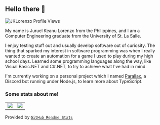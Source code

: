 ## Hello there 👋

<img src="https://komarev.com/ghpvc/?username=JKLorenzo" alt="JKLorenzo Profile Views" />

My name is Juruel Keanu Lorenzo from the Philippines, and I am a Computer Engineering graduate 
from the University of St. La Salle.

I enjoy testing stuff out and usually develop software out of curiosity. The thing that sparked my 
interest in software programming was when I really wanted to create an automation for a game I used 
to play during my high school days. Learned some programming languages along the way, like Visual 
Basic.NET and C#.NET, to try to achieve what I've had in mind. 

I'm currently working on a personal project which I named [Parallax], a Discord bot running under 
Node.js, to learn more about TypeScript.

### Some stats about me! 

<table>
  <tr>
    <td align="center" style="padding=0;width=50%;">
      <img align="center" style="padding=0;" src="https://github-readme-stats.vercel.app/api/?username=JKLorenzo&show_icons=true&title_color=4F8CC9&text_color=9f9f9f&bg_color=00000000&hide_border=true&icon_color=4F8CC9&hide_title=true&count_private=true&include_all_commits=true" />
    </td>
    <td align="center" style="padding=0;width=50%;">
      <img align="center" style="padding=0;" src="https://github-readme-stats.vercel.app/api/top-langs/?username=JKLorenzo&layout=compact&show_icons=true&title_color=4F8CC9&text_color=9f9f9f&bg_color=00000000&hide_border=true&icon_color=00000000&count_private=true&langs_count=6" />
    </td>
  </tr>
</table>

Provided by [`GitHub Readme Stats`]

[Parallax]:              https://github.com/JKLorenzo/Parallax
[`GitHub Readme Stats`]: https://github.com/anuraghazra/github-readme-stats
